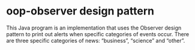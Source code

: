 #  oop-observer design pattern
 This Java program is an implementation that uses the Observer design pattern to print out alerts when specific categories of events occur. There are three specific categories of news: “business”, “science” and “other”.
